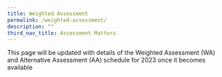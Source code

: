 ```yaml
---
title: Weighted Assessment
permalink: /weighted-assessment/
description: ""
third_nav_title: Assessment Matters
---
```

This page will be updated with details of the Weighted Assessment (WA) and Alternative Assessment (AA) schedule for 2023 once it becomes available